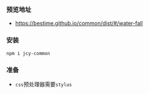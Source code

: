 ### 预览地址
- https://bestime.github.io/common/dist/#/water-fall

### 安装
`npm i jcy-common`

### 准备
- `css`预处理器需要`stylus`